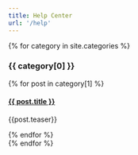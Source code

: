 ```yaml
---
title: Help Center
url: '/help'
---
```


{% for category in site.categories %}
  <div class="category-container">
    <h3>{{ category[0] }}</h3>
    <div class="posts-container">
      {% for post in category[1] %}
        <div class="single-post">
          <h4><a href="{{ post.url }}">{{ post.title }}</a></h4>
          <p class="teaser">{{post.teaser}}</p>
        </div>
      {% endfor %}
    </div>
  </div>
{% endfor %}
